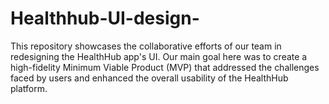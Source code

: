 # Healthhub-UI-design-
This repository showcases the collaborative efforts of our team in redesigning the HealthHub app's UI. Our main goal here was to create a high-fidelity Minimum Viable Product (MVP) that addressed the challenges faced by users and enhanced the overall usability of the HealthHub platform.
